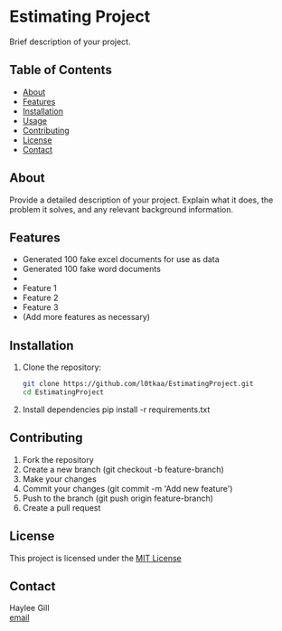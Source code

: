 # Estimating Project

Brief description of your project.

## Table of Contents

- [About](#about)
- [Features](#features)
- [Installation](#installation)
- [Usage](#usage)
- [Contributing](#contributing)
- [License](#license)
- [Contact](#contact)

## About

Provide a detailed description of your project. Explain what it does, the problem it solves, and any relevant background information.

## Features

- Generated 100 fake excel documents for use as data
- Generated 100 fake word documents
- 
- Feature 1
- Feature 2
- Feature 3
- (Add more features as necessary)

## Installation

1. Clone the repository:
   ```bash
   git clone https://github.com/l0tkaa/EstimatingProject.git
   cd EstimatingProject

2. Install dependencies
pip install -r requirements.txt

## Contributing
1. Fork the repository
2. Create a new branch (git checkout -b feature-branch)
3. Make your changes
4. Commit your changes (git commit -m 'Add new feature')
5. Push to the branch (git push origin feature-branch)
6. Create a pull request

## License
This project is licensed under the [MIT License](LICENSE.txt)

## Contact
Haylee Gill <br/>
[email](hay.gill.work+gh@gmail.com)



